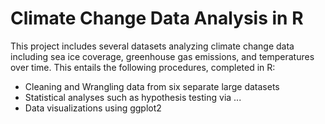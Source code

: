 # Climate Change Data Analysis in R

This project includes several datasets analyzing climate change data including sea
ice coverage, greenhouse gas emissions, and temperatures over time. This entails
the following procedures, completed in R:

* Cleaning and Wrangling data from six separate large datasets
* Statistical analyses such as hypothesis testing via ...
* Data visualizations using ggplot2
